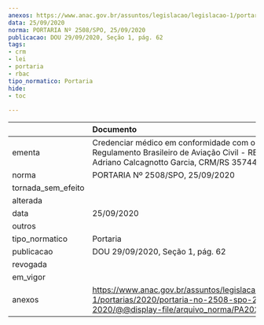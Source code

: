 ```yaml
---
anexos: https://www.anac.gov.br/assuntos/legislacao/legislacao-1/portarias/2020/portaria-no-2508-spo-25-09-2020/@@display-file/arquivo_norma/PA2020-2508.pdf
data: 25/09/2020
norma: PORTARIA Nº 2508/SPO, 25/09/2020
publicacao: DOU 29/09/2020, Seção 1, pág. 62
tags:
- crm
- lei
- portaria
- rbac
tipo_normatico: Portaria
hide: 
- toc 
 
---
```


|                    | Documento                                                                                                                                            |
|:-------------------|:-----------------------------------------------------------------------------------------------------------------------------------------------------|
| ementa             | Credenciar médico em conformidade com o Regulamento Brasileiro de Aviação Civil - RBAC nº 67 - Adriano Calcagnotto Garcia, CRM/RS 35744, MC 230.     |
| norma              | PORTARIA Nº 2508/SPO, 25/09/2020                                                                                                                     |
| tornada_sem_efeito |                                                                                                                                                      |
| alterada           |                                                                                                                                                      |
| data               | 25/09/2020                                                                                                                                           |
| outros             |                                                                                                                                                      |
| tipo_normatico     | Portaria                                                                                                                                             |
| publicacao         | DOU 29/09/2020, Seção 1, pág. 62                                                                                                                     |
| revogada           |                                                                                                                                                      |
| em_vigor           |                                                                                                                                                      |
| anexos             | https://www.anac.gov.br/assuntos/legislacao/legislacao-1/portarias/2020/portaria-no-2508-spo-25-09-2020/@@display-file/arquivo_norma/PA2020-2508.pdf |